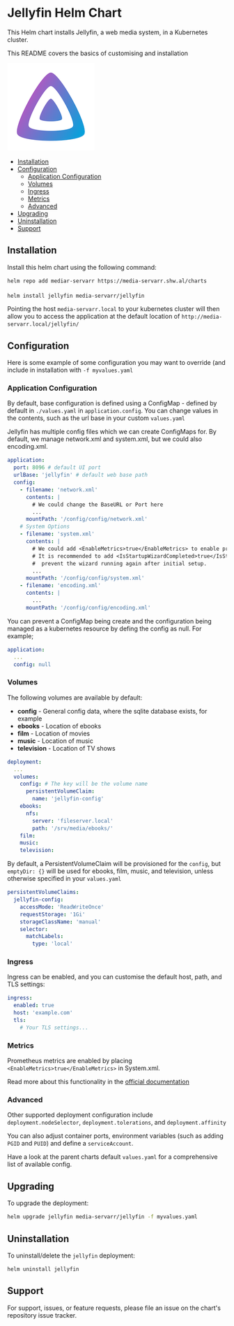 # Jellyfin Helm Chart

This Helm chart installs Jellyfin, a web media system, in a Kubernetes cluster.

This README covers the basics of customising and installation

![Jellyfin](./icon.png)

<!-- vim-md-toc format=bullets ignore=^TODO$ -->
* [Installation](#installation)
* [Configuration](#configuration)
  * [Application Configuration](#application-configuration)
  * [Volumes](#volumes)
  * [Ingress](#ingress)
  * [Metrics](#metrics)
  * [Advanced](#advanced)
* [Upgrading](#upgrading)
* [Uninstallation](#uninstallation)
* [Support](#support)
<!-- vim-md-toc END -->

## Installation

Install this helm chart using the following command:

```bash
helm repo add mediar-servarr https://media-servarr.shw.al/charts

helm install jellyfin media-servarr/jellyfin
```

Pointing the host `media-servarr.local` to your kubernetes cluster will then allow you to access the application at the default location of `http://media-servarr.local/jellyfin/`

## Configuration

Here is some example of some configuration you may want to override (and include in installation with `-f myvalues.yaml`

### Application Configuration

By default, base configuration is defined using a ConfigMap - defined by default in `./values.yaml` in `application.config`. You can change values in the contents, such as the url base in your custom `values.yaml`

Jellyfin has multiple config files which we can create ConfigMaps for. By default, we manage network.xml and system.xml, but we could also encoding.xml.

```yaml
application:
  port: 8096 # default UI port
  urlBase: 'jellyfin' # default web base path
  config:
    - filename: 'network.xml'
      contents: |
        # We could change the BaseURL or Port here
        ...
      mountPath: '/config/config/network.xml'
    # System Options
    - filename: 'system.xml'
      contents: |
        # We could add <EnableMetrics>true</EnableMetrics> to enable prometheus metrics
        # It is recommended to add <IsStartupWizardCompleted>true</IsStartupWizardCompleted> to
        #  prevent the wizard running again after initial setup.
        ...
      mountPath: '/config/config/system.xml'
    - filename: 'encoding.xml'
      contents: |
        ...
      mountPath: '/config/config/encoding.xml'
```

You can prevent a ConfigMap being create and the configuration being managed as a kubernetes resource by defing the config as null. For example;

```yaml
application:
  ...
  config: null
```

### Volumes

The following volumes are available by default:

- **config** - General config data, where the sqlite database exists, for example
- **ebooks** - Location of ebooks
- **film** - Location of movies
- **music** - Location of music
- **television** - Location of TV shows

```yaml
deployment:
  ...
  volumes:
    config: # The key will be the volume name
      persistentVolumeClaim:
        name: 'jellyfin-config'
    ebooks:
      nfs:
        server: 'fileserver.local'
        path: '/srv/media/ebooks/'
    film:
    music:
    television:
```

By default, a PersistentVolumeClaim will be provisioned for the `config`, but `emptyDir: {}` will be used for ebooks, film, music, and television, unless otherwise specified in your `values.yaml`

```yaml
persistentVolumeClaims:
  jellyfin-config:
    accessMode: 'ReadWriteOnce'
    requestStorage: '1Gi'
    storageClassName: 'manual'
    selector:
      matchLabels:
        type: 'local'
```

### Ingress

Ingress can be enabled, and you can customise the default host, path, and TLS settings:

```yaml
ingress:
  enabled: true
  host: 'example.com'
  tls:
    # Your TLS settings...
```

### Metrics

Prometheus metrics are enabled by placing `<EnableMetrics>true</EnableMetrics>` in System.xml.

Read more about this functionality in the [official documentation](https://jellyfin.org/docs/general/networking/monitoring/)

### Advanced

Other supported deployment configuration include `deployment.nodeSelector`, `deployment.tolerations`, and `deployment.affinity`

You can also adjust container ports, environment variables (such as adding `PGID` and `PUID`) and define a `serviceAccount`.

Have a look at the parent charts default `values.yaml` for a comprehensive list of available config.

## Upgrading

To upgrade the deployment:

```bash
helm upgrade jellyfin media-servarr/jellyfin -f myvalues.yaml
```

## Uninstallation

To uninstall/delete the `jellyfin` deployment:

```bash
helm uninstall jellyfin
```

## Support

For support, issues, or feature requests, please file an issue on the chart's repository issue tracker.
